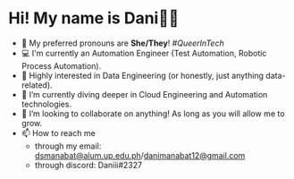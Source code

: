 # Hi! My name is Dani👋🏼 

- 🌈 My preferred pronouns are **She/They**! _#QueerInTech_
- 💻 I'm currently an Automation Engineer (Test Automation, Robotic Process Automation).
- 👀 Highly interested in Data Engineering (or honestly, just anything data-related).
- 🌱 I’m currently diving deeper in Cloud Engineering and Automation technologies.
- 💞️ I’m looking to collaborate on anything! As long as you will allow me to grow.
- 📫 How to reach me
    - through my email: dsmanabat@alum.up.edu.ph/danimanabat12@gmail.com
    - through discord: Daniii#2327

<!---
semiking234/semiking234 is a ✨ special ✨ repository because its `README.md` (this file) appears on your GitHub profile.
You can click the Preview link to take a look at your changes.
--->
